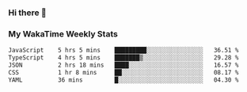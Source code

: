 ### Hi there 👋

<!--
**royschrauwen/royschrauwen** is a ✨ _special_ ✨ repository because its `README.md` (this file) appears on your GitHub profile.

Here are some ideas to get you started:

- 🔭 I’m currently working on ...
- 🌱 I’m currently learning ...
- 👯 I’m looking to collaborate on ...
- 🤔 I’m looking for help with ...
- 💬 Ask me about ...
- 📫 How to reach me: ...
- 😄 Pronouns: ...
- ⚡ Fun fact: ...
-->


### My WakaTime Weekly Stats
<!--START_SECTION:waka-->

```txt
JavaScript    5 hrs 5 mins    █████████░░░░░░░░░░░░░░░░   36.51 %
TypeScript    4 hrs 5 mins    ███████▒░░░░░░░░░░░░░░░░░   29.28 %
JSON          2 hrs 18 mins   ████░░░░░░░░░░░░░░░░░░░░░   16.57 %
CSS           1 hr 8 mins     ██░░░░░░░░░░░░░░░░░░░░░░░   08.17 %
YAML          36 mins         █░░░░░░░░░░░░░░░░░░░░░░░░   04.30 %
```

<!--END_SECTION:waka-->
